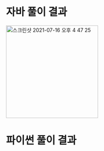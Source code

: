 # 자바 풀이 결과
<img width="253" alt="스크린샷 2021-07-16 오후 4 47 25" src="https://user-images.githubusercontent.com/42399580/125911714-e0561683-9e93-46c4-878e-fe7a12b292fc.png">

# 파이썬 풀이 결과
